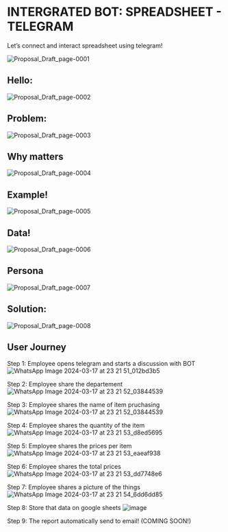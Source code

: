 # INTERGRATED BOT: SPREADSHEET - TELEGRAM
Let’s connect and interact spreadsheet using telegram!


![Proposal_Draft_page-0001](https://github.com/theres-a-sun/project-telegram-bot-python/assets/146197184/edf5d0ff-1326-436d-8aff-3b7a4d87fe63)

## Hello:
![Proposal_Draft_page-0002](https://github.com/theres-a-sun/project-telegram-bot-python/assets/146197184/e56ab4fe-62fb-4b3f-95dd-62504765710e)

## Problem:
![Proposal_Draft_page-0003](https://github.com/theres-a-sun/project-telegram-bot-python/assets/146197184/b454541a-255e-4b70-bc80-349e69cb555c)

## Why matters
![Proposal_Draft_page-0004](https://github.com/theres-a-sun/project-telegram-bot-python/assets/146197184/3e0bc5d5-07af-42d9-8808-1222d6fa2710)

## Example!
![Proposal_Draft_page-0005](https://github.com/theres-a-sun/project-telegram-bot-python/assets/146197184/df889263-4256-40f9-8d7b-b26457b14db2)

## Data!
![Proposal_Draft_page-0006](https://github.com/theres-a-sun/project-telegram-bot-python/assets/146197184/ba36c57f-aede-498a-891b-3746610a88d2)

## Persona
![Proposal_Draft_page-0007](https://github.com/theres-a-sun/project-telegram-bot-python/assets/146197184/9cd14fd5-a937-4ba2-8fa4-8732c84504f1)

## Solution:
![Proposal_Draft_page-0008](https://github.com/theres-a-sun/project-telegram-bot-python/assets/146197184/b3d5644f-1f08-47bd-be80-d42e1544313e)

## User Journey

Step 1: Employee opens telegram and starts a discussion with BOT
![WhatsApp Image 2024-03-17 at 23 21 51_012bd3b5](https://github.com/theres-a-sun/project-telegram-bot-python/assets/146197184/a62de762-7853-413f-bc51-6951fd0be4d4)

Step 2: Employee share the departement
![WhatsApp Image 2024-03-17 at 23 21 52_03844539](https://github.com/theres-a-sun/project-telegram-bot-python/assets/146197184/e632a7a8-5382-4598-85da-520bf07b1d6c)

Step 3: Employee shares the name of item pruchasing
![WhatsApp Image 2024-03-17 at 23 21 52_03844539](https://github.com/theres-a-sun/project-telegram-bot-python/assets/146197184/7fde1a8c-35e0-4180-977e-34dbdf3b43ec)

Step 4: Employee shares the quantity of the item
![WhatsApp Image 2024-03-17 at 23 21 53_d8ed5695](https://github.com/theres-a-sun/project-telegram-bot-python/assets/146197184/d2653e18-c742-49e7-ba71-4be094a88747)

Step 5: Employee shares the prices per item
![WhatsApp Image 2024-03-17 at 23 21 53_eaeaf938](https://github.com/theres-a-sun/project-telegram-bot-python/assets/146197184/9ddb07ba-2147-4339-bf80-2718c3ae15a6)

Step 6: Employee shares the total prices
![WhatsApp Image 2024-03-17 at 23 21 53_dd7748e6](https://github.com/theres-a-sun/project-telegram-bot-python/assets/146197184/c4e355f7-f21c-429e-bbac-32cccd207f94)

Step 7: Employee shares a picture of the things
![WhatsApp Image 2024-03-17 at 23 21 54_6dd6dd85](https://github.com/theres-a-sun/project-telegram-bot-python/assets/146197184/9abfbc56-22b4-4d57-a7b4-14b5a35417df)

Step 8: Store that data on google sheets
![image](https://github.com/theres-a-sun/project-telegram-bot-python/assets/146197184/7f6fc4fc-850c-49c4-8cfd-7f3832cac7d5)

Step 9: The report automatically send to email!
(COMING SOON!)
